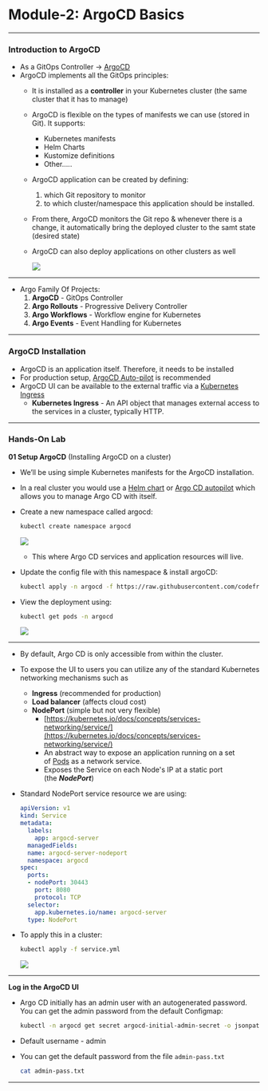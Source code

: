 # Module-2: ArgoCD Basics

---

### Introduction to ArgoCD

- As a GitOps Controller → [ArgoCD](https://argo-cd.readthedocs.io/en/stable/)
- ArgoCD implements all the GitOps principles:
    - It is installed as a **controller** in your Kubernetes cluster (the same cluster that it has to manage)
    - ArgoCD is flexible on the types of manifests we can use (stored in Git). 
    It supports:
        - Kubernetes manifests
        - Helm Charts
        - Kustomize definitions
        - Other…..
    - ArgoCD application can be created by defining:
        1. which Git repository to monitor
        2. to which cluster/namespace this application should be installed.
    - From there, ArgoCD monitors the Git repo & whenever there is a change, it automatically bring the deployed cluster to the samt state (desired state)
    - ArgoCD can also deploy applications on other clusters as well
        
        ![](https://codimd.s3.shivering-isles.com/demo/uploads/4c565faa-e8a6-40ae-a743-ff1fce10ac14.png)
        

---

- Argo Family Of Projects:
    1. **ArgoCD** - GitOps Controller
    2. **Argo Rollouts** - Progressive Delivery Controller
    3. **Argo Workflows** - Workflow engine for Kubernetes
    4. **Argo Events** - Event Handling for Kubernetes

---

### ArgoCD Installation

- ArgoCD is an application itself. Therefore, it needs to be installed
- For production setup, [ArgoCD Auto-pilot](https://github.com/argoproj-labs/argocd-autopilot) is recommended
- ArgoCD UI can be available to the external traffic via a [Kubernetes Ingress](https://kubernetes.io/docs/concepts/services-networking/ingress/)
    - **Kubernetes Ingress** - An API object that manages external access to the services in a cluster, typically HTTP.

---

### Hands-On Lab

**01 Setup ArgoCD** (Installing ArgoCD on a cluster)

- We’ll be using simple Kubernetes manifests for the ArgoCD installation.
- In a real cluster you would use a [Helm chart](https://github.com/argoproj/argo-helm/tree/master/charts/argo-cd)
or [Argo CD autopilot](https://argocd-autopilot.readthedocs.io/en/stable/) which allows you to manage Argo CD with itself.
- Create a new namespace called argocd:
    
    ```bash
    kubectl create namespace argocd
    ```
    
    ![](https://codimd.s3.shivering-isles.com/demo/uploads/80e1c681-4351-4c6a-a2e2-2f4cd7ba1bd9.png)
    
    - This where Argo CD services and application resources will live.
- Update the config file with this namespace & install argoCD:
    
    ```bash
    kubectl apply -n argocd -f https://raw.githubusercontent.com/codefresh-contrib/gitops-certification-examples/main/argocd-noauth/install.yaml
    ```
    
- View the deployment using:
    
    ```bash
    kubectl get pods -n argocd
    ```
    
    ![](https://codimd.s3.shivering-isles.com/demo/uploads/d1440bcf-b9d6-42aa-a1f6-e7b2e4921407.png)
    

---

- By default, Argo CD is only accessible from within the cluster.
- To expose the UI to users you can utilize any of the standard Kubernetes networking mechanisms such as
    - **Ingress** (recommended for production)
    - **Load balancer** (affects cloud cost)
    - **NodePort** (simple but not very flexible)
        - [https://kubernetes.io/docs/concepts/services-networking/service/](https://kubernetes.io/docs/concepts/services-networking/service/)
        - An abstract way to expose an application running on a set of [Pods](https://kubernetes.io/docs/concepts/workloads/pods/) as a network service.
        - Exposes the Service on each Node's IP at a static port (the ***NodePort***)
- Standard NodePort service resource we are using:
    
    ```yaml
    apiVersion: v1
    kind: Service
    metadata:
      labels:
        app: argocd-server
      managedFields:
      name: argocd-server-nodeport
      namespace: argocd
    spec:
      ports:
      - nodePort: 30443
        port: 8080
        protocol: TCP
      selector:
        app.kubernetes.io/name: argocd-server
      type: NodePort
    ```
    
- To apply this in a cluster:
    
    ```bash
    kubectl apply -f service.yml
    ```
    
    ![](https://codimd.s3.shivering-isles.com/demo/uploads/964b27ee-a7ce-4160-af45-94b9e9144949.png)

    

---

**Log in the ArgoCD UI**

- Argo CD initially has an admin user with an autogenerated password. You can get the admin password from the default Configmap:
    
    ```bash
    kubectl -n argocd get secret argocd-initial-admin-secret -o jsonpath="{.data.password}" | base64 -d > admin-pass.txt
    ```
    
- Default username - admin
- You can get the default password from the file `admin-pass.txt`
    
    ```bash
    cat admin-pass.txt
    ```

---